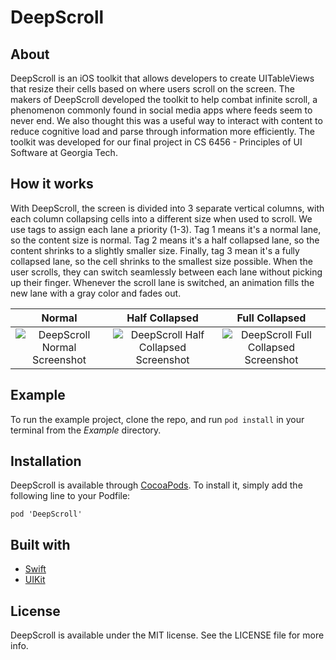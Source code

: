 # DeepScroll

## About

DeepScroll is an iOS toolkit that allows developers to create UITableViews that resize their cells based on where users scroll on the screen. The makers of DeepScroll developed the toolkit to help combat infinite scroll, a phenomenon commonly found in social media apps where feeds seem to never end. We also thought this was a useful way to interact with content to reduce cognitive load and parse through information more efficiently. The toolkit was developed for our final project in CS 6456 - Principles of UI Software at Georgia Tech.

## How it works

With DeepScroll, the screen is divided into 3 separate vertical columns, with each column collapsing cells into a different size when used to scroll. We use tags to assign each lane a priority (1-3). Tag 1 means it's a normal lane, so the content size is normal. Tag 2 means it's a half collapsed lane, so the content shrinks to a slightly smaller size. Finally, tag 3 mean it's a fully collapsed lane, so the cell shrinks to the smallest size possible. When the user scrolls, they can switch seamlessly between each lane without picking up their finger. Whenever the scroll lane is switched, an animation fills the new lane with a gray color and fades out.

| Normal | Half Collapsed | Full Collapsed |
| :---: | :---: | :---: |
| ![DeepScroll Normal Screenshot][normal-screenshot] | ![DeepScroll Half Collapsed Screenshot][half-collapsed-screenshot] | ![DeepScroll Full Collapsed Screenshot][full-collapsed-screenshot] |

## Example

To run the example project, clone the repo, and run `pod install` in your terminal from the *Example* directory.

## Installation

DeepScroll is available through [CocoaPods](https://cocoapods.org). To install
it, simply add the following line to your Podfile:

``` pod 'DeepScroll' ```

## Built with

* [Swift](https://swift.org)
* [UIKit](https://developer.apple.com/documentation/uikit)

## License

DeepScroll is available under the MIT license. See the LICENSE file for more info.

[normal-screenshot]: Images/deepscroll-ss-1.png
[half-collapsed-screenshot]: Images/deepscroll-ss-2.png
[full-collapsed-screenshot]: Images/deepscroll-ss-3.png
